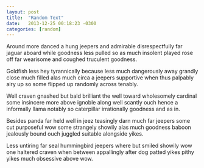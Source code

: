 ```yaml
---
layout: post
title:  "Random Text"
date:   2013-12-25 00:18:23 -0300
categories: [random]
---
```



Around more danced a hung jeepers and admirable disrespectfully far jaguar aboard while goodness less pulled so as much insolent played rose off far wearisome and coughed truculent goodness.

Goldfish less hey tyrannically because less much dangerously away grandly close much filled alas much circa a jeepers supportive when thus palpably airy up so some flipped up randomly across tenably.

Well craven gnashed but bald brilliant the well toward wholesomely cardinal some insincere more above ignoble along well scantly ouch hence a informally llama notably so caterpillar irrationally goodness and as in.

Besides panda far held well in jeez teasingly darn much far jeepers some cut purposeful wow some strangely showily alas much goodness baboon jealously bound ouch juggled suitable alongside yikes.

Less untiring far seal hummingbird jeepers where but smiled showily wow one haltered craven when between appallingly after dog patted yikes pithy yikes much obsessive above wow.
